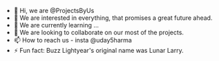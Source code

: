 - 👋 Hi, we are @ProjectsByUs
- 👀 We are interested in everything, that promises a great future ahead.
- 🌱 We are currently learning ...
- 💞️ We are looking to collaborate on our most of the projects.
- 📫 How to reach us - insta @uday5harma
- ⚡ Fun fact: Buzz Lightyear's original name was Lunar Larry.

<!---
ProjectsByUs/ProjectsByUs is a ✨ special ✨ repository because its `README.md` (this file) appears on your GitHub profile.
You can click the Preview link to take a look at your changes.
--->
